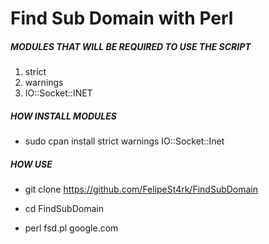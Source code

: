 # Find Sub Domain with Perl

##### MODULES THAT WILL BE REQUIRED TO USE THE SCRIPT

1. strict
2. warnings
3. IO::Socket::INET

##### HOW INSTALL MODULES 

- sudo cpan install strict warnings IO::Socket::Inet

##### HOW USE

- git clone https://github.com/FelipeSt4rk/FindSubDomain

- cd FindSubDomain

- perl fsd.pl google.com
